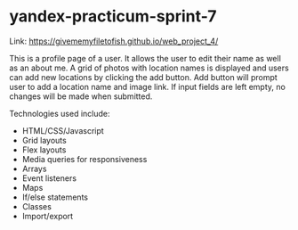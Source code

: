 # yandex-practicum-sprint-7

Link: https://givememyfiletofish.github.io/web_project_4/

This is a profile page of a user. It allows the user to edit their name as well as an about me. A grid of photos with location names is displayed and users can add new locations by clicking the add button. Add button will prompt user to add a location name and image link. If input fields are left empty, no changes will be made when submitted.

Technologies used include:

- HTML/CSS/Javascript
- Grid layouts
- Flex layouts
- Media queries for responsiveness
- Arrays
- Event listeners
- Maps
- If/else statements
- Classes
- Import/export
